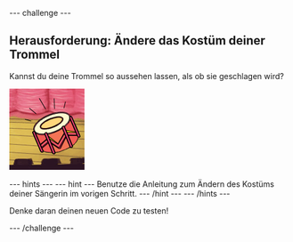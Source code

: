 \--- challenge \---

## Herausforderung: Ändere das Kostüm deiner Trommel

Kannst du deine Trommel so aussehen lassen, als ob sie geschlagen wird?

![Screenshot](images/band-drum-final.png)

\--- hints \--- \--- hint \--- Benutze die Anleitung zum Ändern des Kostüms deiner Sängerin im vorigen Schritt. \--- /hint \--- \--- /hints \---

Denke daran deinen neuen Code zu testen!

\--- /challenge \---